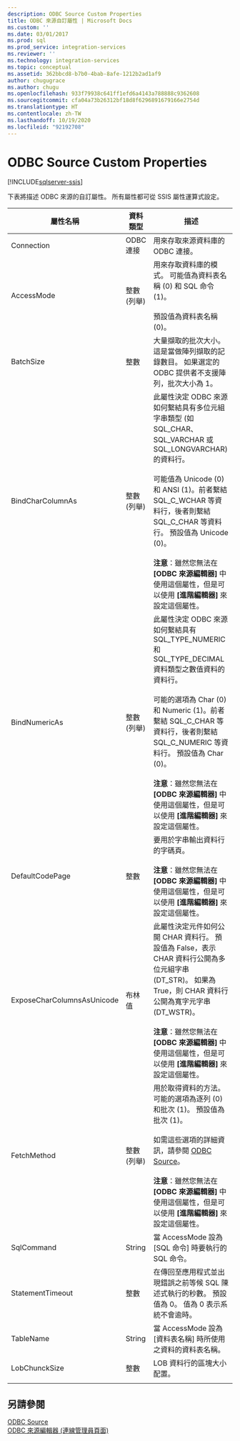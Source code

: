```yaml
---
description: ODBC Source Custom Properties
title: ODBC 來源自訂屬性 | Microsoft Docs
ms.custom: ''
ms.date: 03/01/2017
ms.prod: sql
ms.prod_service: integration-services
ms.reviewer: ''
ms.technology: integration-services
ms.topic: conceptual
ms.assetid: 362bbcd8-b7b0-4bab-8afe-1212b2ad1af9
author: chugugrace
ms.author: chugu
ms.openlocfilehash: 933f79938c641ff1efd6a4143a788888c9362608
ms.sourcegitcommit: cfa04a73b26312bf18d8f6296891679166e2754d
ms.translationtype: HT
ms.contentlocale: zh-TW
ms.lasthandoff: 10/19/2020
ms.locfileid: "92192708"
---
```

# <a name="odbc-source-custom-properties"></a>ODBC Source Custom Properties

[!INCLUDE[sqlserver-ssis](../../includes/applies-to-version/sqlserver-ssis.md)]


  下表將描述 ODBC 來源的自訂屬性。 所有屬性都可從 SSIS 屬性運算式設定。  
  
|屬性名稱|資料類型|描述|  
|-------------------|---------------|-----------------|  
|Connection|ODBC 連接|用來存取來源資料庫的 ODBC 連接。|  
|AccessMode|整數 (列舉)|用來存取資料庫的模式。 可能值為資料表名稱 (0) 和 SQL 命令(1)。<br /><br /> 預設值為資料表名稱 (0)。|  
|BatchSize|整數|大量擷取的批次大小。 這是當做陣列擷取的記錄數目。 如果選定的 ODBC 提供者不支援陣列，批次大小為 1。|  
|BindCharColumnAs|整數 (列舉)|此屬性決定 ODBC 來源如何繫結具有多位元組字串類型 (如 SQL_CHAR、SQL_VARCHAR 或 SQL_LONGVARCHAR) 的資料行。<br /><br /> 可能值為 Unicode (0) 和 ANSI (1)。前者繫結 SQL_C_WCHAR 等資料行，後者則繫結 SQL_C_CHAR 等資料行。 預設值為 Unicode (0)。<br /><br /> **注意**：雖然您無法在 **[ODBC 來源編輯器]** 中使用這個屬性，但是可以使用 **[進階編輯器]** 來設定這個屬性。|  
|BindNumericAs|整數 (列舉)|此屬性決定 ODBC 來源如何繫結具有 SQL_TYPE_NUMERIC 和 SQL_TYPE_DECIMAL 資料類型之數值資料的資料行。<br /><br /> 可能的選項為 Char (0) 和 Numeric (1)。前者繫結 SQL_C_CHAR 等資料行，後者則繫結 SQL_C_NUMERIC 等資料行。 預設值為 Char (0)。<br /><br /> **注意**：雖然您無法在 **[ODBC 來源編輯器]** 中使用這個屬性，但是可以使用 **[進階編輯器]** 來設定這個屬性。|  
|DefaultCodePage|整數|要用於字串輸出資料行的字碼頁。<br /><br /> **注意**：雖然您無法在 **[ODBC 來源編輯器]** 中使用這個屬性，但是可以使用 **[進階編輯器]** 來設定這個屬性。|  
|ExposeCharColumnsAsUnicode|布林值|此屬性決定元件如何公開 CHAR 資料行。 預設值為 False，表示 CHAR 資料行公開為多位元組字串 (DT_STR)。 如果為 True，則 CHAR 資料行公開為寬字元字串 (DT_WSTR)。<br /><br /> **注意**：雖然您無法在 **[ODBC 來源編輯器]** 中使用這個屬性，但是可以使用 **[進階編輯器]** 來設定這個屬性。|  
|FetchMethod|整數 (列舉)|用於取得資料的方法。 可能的選項為逐列 (0) 和批次 (1)。 預設值為批次 (1)。<br /><br /> 如需這些選項的詳細資訊，請參閱 [ODBC Source](../../integration-services/data-flow/odbc-source.md)。<br /><br /> **注意**：雖然您無法在 **[ODBC 來源編輯器]** 中使用這個屬性，但是可以使用 **[進階編輯器]** 來設定這個屬性。|  
|SqlCommand|String|當 AccessMode 設為 [SQL 命令] 時要執行的 SQL 命令。|  
|StatementTimeout|整數|在傳回至應用程式並出現錯誤之前等候 SQL 陳述式執行的秒數。 預設值為 0。 值為 0 表示系統不會逾時。|  
|TableName|String|當 AccessMode 設為 [資料表名稱] 時所使用之資料的資料表名稱。|  
|LobChunckSize|整數|LOB 資料行的區塊大小配置。|  
||||  
  
## <a name="see-also"></a>另請參閱  
 [ODBC Source](../../integration-services/data-flow/odbc-source.md)   
 [ODBC 來源編輯器 &#40;連線管理員頁面&#41;](./odbc-source.md)  
  
